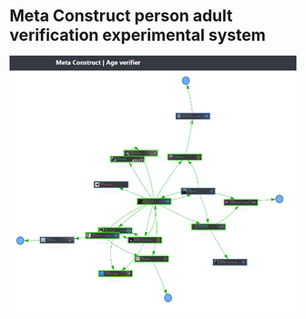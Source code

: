 Meta Construct person adult verification experimental system
=========

![Example of a verification network](example_network.png)
